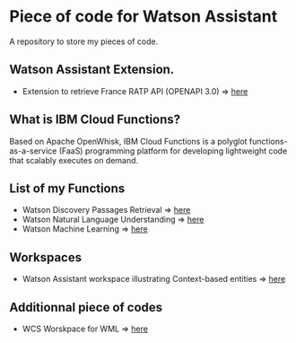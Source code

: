 # Piece of code for Watson Assistant

A repository to store my pieces of code.

## Watson Assistant Extension.

  * Extension to retrieve France RATP API (OPENAPI 3.0) => [here](ratp.json)

## What is IBM Cloud Functions?

Based on Apache OpenWhisk, IBM Cloud Functions is a polyglot functions-as-a-service (FaaS) programming platform for developing lightweight code that scalably executes on demand.

## List of my Functions

  * Watson Discovery Passages Retrieval => [here](https://github.com/vperrinfr/MyIBMCloud_Functions/blob/master/WDS.js)
  * Watson Natural Language Understanding => [here](https://github.com/vperrinfr/MyIBMCloud_Functions/blob/master/Watson_NLU.js)
  * Watson Machine Learning => [here](https://github.com/vperrinfr/MyIBMCloud_Functions/blob/master/WML.js)
  
## Workspaces
 * Watson Assistant workspace illustrating Context-based entities => [here](https://github.com/vperrinfr/MyIBMCloud_Functions/blob/master/Context-Based-Entities.json)

## Additionnal piece of codes

* WCS Worskpace for WML => [here](https://github.com/vperrinfr/MyIBMCloud_Functions/blob/master/workspace_wml.json)
